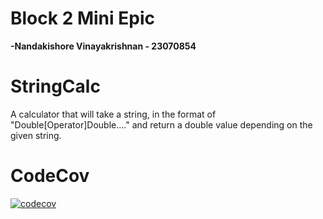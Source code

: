 # Block 2 Mini Epic
**-Nandakishore Vinayakrishnan - 23070854**

# StringCalc
A calculator that will take a string, in the format of "Double[Operator]Double...." and return a double value depending on the given string.

# CodeCov
[![codecov](https://codecov.io/gh/Nanda128/StringCalc/graph/badge.svg?token=IZEFS8M1TO)](https://codecov.io/gh/Nanda128/StringCalc)
